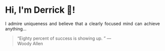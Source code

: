 # Hi, I'm Derrick 👋!
<p align="justify">I admire uniqueness and believe that a clearly focused mind can achieve anything...</p> 
<!-- #quote-start -->
<blockquote>&ldquo;Eighty percent of success is showing up. &rdquo; &mdash; <footer>Woody Allen</footer></blockquote>
<!-- #quote-end -->
